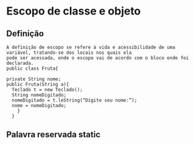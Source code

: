 # Escopo de classe e objeto
## Definição
    A definição de escopo se refere à vida e acessibilidade de uma variável, tratando-se dos locais nos quais ela
    pode ser acessada, onde o escopo vai de acordo com o bloco onde foi declarada.
    public class Fruta{
    
    private String nome;
    public Fruta(String a){
      Teclado t = new Teclado();
      String nomeDigitado;
      nomeDigitado = t.leString(“Digite seu nome:”);
      nome = nomeDigitado;
        }
      }
## Palavra reservada static
